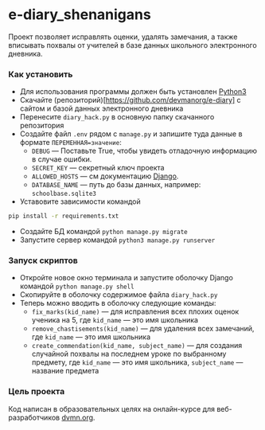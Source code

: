 # e-diary_shenanigans

Проект позволяет исправлять оценки, удалять замечания, а также вписывать похвалы от учителей в базе данных школьного электронного дневника.

### Как установить

* Для использования программы должен быть установлен [Python3](https://pythonworld.ru/osnovy/skachat-python.html)
* Скачайте (репозиторий)[https://github.com/devmanorg/e-diary] с сайтом и базой данных электронного дневника
* Перенесите `diary_hack.py` в основную папку скачанного репозитория
* Создайте файл `.env` рядом с `manage.py` и запишите туда данные в формате `ПЕРЕМЕННАЯ=значение`:
	* `DEBUG` — Поставьте True, чтобы увидеть отладочную информацию в случае ошибки.
	* `SECRET_KEY` — секретный ключ проекта
	* `ALLOWED_HOSTS` — см документацию [Django](https://docs.djangoproject.com/en/3.1/ref/settings/#allowed-hosts).
	* `DATABASE_NAME` — путь до базы данных, например: `schoolbase.sqlite3`
* Уставовите зависимости командой
```Bash
pip install -r requirements.txt
```
* Создайте БД командой `python manage.py migrate`
* Запустите сервер командой `python3 manage.py runserver`

### Запуск скриптов

* Откройте новое окно терминала и запустите оболочку Django командой `python manage.py shell`
* Скопируйте в оболочку содержимое файла `diary_hack.py`
* Теперь можно вводить в оболочку следующие команды:
	* `fix_marks(kid_name)` — для исправления всех плохих оценок ученика на 5, где `kid_name` — это имя школьника
	* `remove_chastisements(kid_name)` — для удаления всех замечаний, где `kid_name` — это имя школьника
	* `create_commendation(kid_name, subject_name)` — для создания случайной похвалы на последнем уроке по выбранному предмету, где `kid_name` — это имя школьника, `subject_name`  — название предмета

### Цель проекта

Код написан в образовательных целях на онлайн-курсе для веб-разработчиков [dvmn.org](https://dvmn.org/).